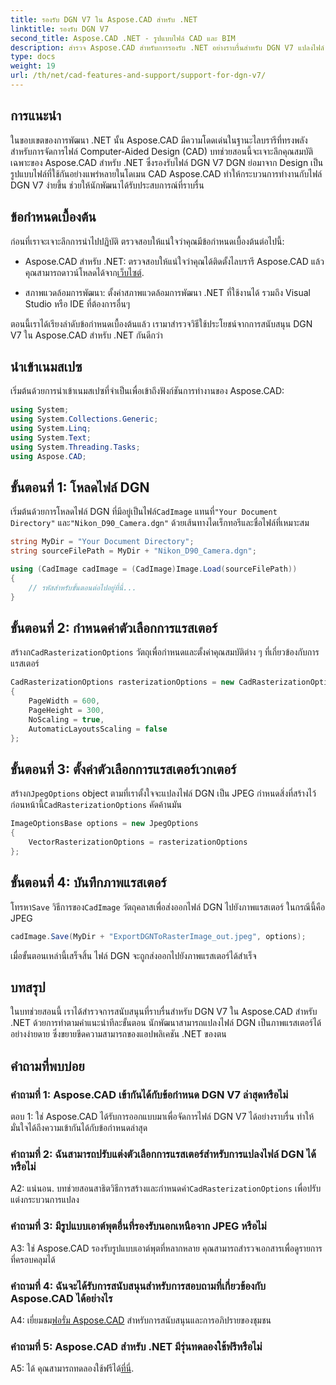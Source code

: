 ```yaml
---
title: รองรับ DGN V7 ใน Aspose.CAD สำหรับ .NET
linktitle: รองรับ DGN V7
second_title: Aspose.CAD .NET - รูปแบบไฟล์ CAD และ BIM
description: สำรวจ Aspose.CAD สำหรับการรองรับ .NET อย่างราบรื่นสำหรับ DGN V7 แปลงไฟล์ DGN เป็นภาพแรสเตอร์ได้อย่างง่ายดายพร้อมคำแนะนำทีละขั้นตอน
type: docs
weight: 19
url: /th/net/cad-features-and-support/support-for-dgn-v7/
---
```

## การแนะนำ

ในขอบเขตของการพัฒนา .NET นั้น Aspose.CAD มีความโดดเด่นในฐานะไลบรารีที่ทรงพลังสำหรับการจัดการไฟล์ Computer-Aided Design (CAD) บทช่วยสอนนี้จะเจาะลึกคุณสมบัติเฉพาะของ Aspose.CAD สำหรับ .NET ซึ่งรองรับไฟล์ DGN V7 DGN ย่อมาจาก Design เป็นรูปแบบไฟล์ที่ใช้กันอย่างแพร่หลายในโดเมน CAD Aspose.CAD ทำให้กระบวนการทำงานกับไฟล์ DGN V7 ง่ายขึ้น ช่วยให้นักพัฒนาได้รับประสบการณ์ที่ราบรื่น

## ข้อกำหนดเบื้องต้น

ก่อนที่เราจะเจาะลึกการนำไปปฏิบัติ ตรวจสอบให้แน่ใจว่าคุณมีข้อกำหนดเบื้องต้นต่อไปนี้:

-  Aspose.CAD สำหรับ .NET: ตรวจสอบให้แน่ใจว่าคุณได้ติดตั้งไลบรารี Aspose.CAD แล้ว คุณสามารถดาวน์โหลดได้จาก[เว็บไซต์](https://releases.aspose.com/cad/net/).

- สภาพแวดล้อมการพัฒนา: ตั้งค่าสภาพแวดล้อมการพัฒนา .NET ที่ใช้งานได้ รวมถึง Visual Studio หรือ IDE ที่ต้องการอื่นๆ

ตอนนี้เราได้เรียงลำดับข้อกำหนดเบื้องต้นแล้ว เรามาสำรวจวิธีใช้ประโยชน์จากการสนับสนุน DGN V7 ใน Aspose.CAD สำหรับ .NET กันดีกว่า

## นำเข้าเนมสเปซ

เริ่มต้นด้วยการนำเข้าเนมสเปซที่จำเป็นเพื่อเข้าถึงฟังก์ชันการทำงานของ Aspose.CAD:

```csharp
using System;
using System.Collections.Generic;
using System.Linq;
using System.Text;
using System.Threading.Tasks;
using Aspose.CAD;
```

## ขั้นตอนที่ 1: โหลดไฟล์ DGN

 เริ่มต้นด้วยการโหลดไฟล์ DGN ที่มีอยู่เป็นไฟล์`CadImage` แทนที่`"Your Document Directory"` และ`"Nikon_D90_Camera.dgn"` ด้วยเส้นทางไดเร็กทอรีและชื่อไฟล์ที่เหมาะสม

```csharp
string MyDir = "Your Document Directory";
string sourceFilePath = MyDir + "Nikon_D90_Camera.dgn";

using (CadImage cadImage = (CadImage)Image.Load(sourceFilePath))
{
    // รหัสสำหรับขั้นตอนต่อไปอยู่ที่นี่...
}
```

## ขั้นตอนที่ 2: กำหนดค่าตัวเลือกการแรสเตอร์

 สร้างก`CadRasterizationOptions` วัตถุเพื่อกำหนดและตั้งค่าคุณสมบัติต่าง ๆ ที่เกี่ยวข้องกับการแรสเตอร์

```csharp
CadRasterizationOptions rasterizationOptions = new CadRasterizationOptions
{
    PageWidth = 600,
    PageHeight = 300,
    NoScaling = true,
    AutomaticLayoutsScaling = false
};
```

## ขั้นตอนที่ 3: ตั้งค่าตัวเลือกการแรสเตอร์เวกเตอร์

 สร้างก`JpegOptions` object ตามที่เราตั้งใจจะแปลงไฟล์ DGN เป็น JPEG กำหนดสิ่งที่สร้างไว้ก่อนหน้านี้`CadRasterizationOptions` คัดค้านมัน

```csharp
ImageOptionsBase options = new JpegOptions
{
    VectorRasterizationOptions = rasterizationOptions
};
```

## ขั้นตอนที่ 4: บันทึกภาพแรสเตอร์

 โทรหา`Save` วิธีการของ`CadImage` วัตถุคลาสเพื่อส่งออกไฟล์ DGN ไปยังภาพแรสเตอร์ ในกรณีนี้คือ JPEG

```csharp
cadImage.Save(MyDir + "ExportDGNToRasterImage_out.jpeg", options);
```

เมื่อขั้นตอนเหล่านี้เสร็จสิ้น ไฟล์ DGN จะถูกส่งออกไปยังภาพแรสเตอร์ได้สำเร็จ

## บทสรุป

ในบทช่วยสอนนี้ เราได้สำรวจการสนับสนุนที่ราบรื่นสำหรับ DGN V7 ใน Aspose.CAD สำหรับ .NET ด้วยการทำตามคำแนะนำทีละขั้นตอน นักพัฒนาสามารถแปลงไฟล์ DGN เป็นภาพแรสเตอร์ได้อย่างง่ายดาย ซึ่งขยายขีดความสามารถของแอปพลิเคชัน .NET ของตน

## คำถามที่พบบ่อย

### คำถามที่ 1: Aspose.CAD เข้ากันได้กับข้อกำหนด DGN V7 ล่าสุดหรือไม่

ตอบ 1: ใช่ Aspose.CAD ได้รับการออกแบบมาเพื่อจัดการไฟล์ DGN V7 ได้อย่างราบรื่น ทำให้มั่นใจได้ถึงความเข้ากันได้กับข้อกำหนดล่าสุด

### คำถามที่ 2: ฉันสามารถปรับแต่งตัวเลือกการแรสเตอร์สำหรับการแปลงไฟล์ DGN ได้หรือไม่

 A2: แน่นอน. บทช่วยสอนสาธิตวิธีการสร้างและกำหนดค่า`CadRasterizationOptions` เพื่อปรับแต่งกระบวนการแปลง

### คำถามที่ 3: มีรูปแบบเอาต์พุตอื่นที่รองรับนอกเหนือจาก JPEG หรือไม่

A3: ใช่ Aspose.CAD รองรับรูปแบบเอาต์พุตที่หลากหลาย คุณสามารถสำรวจเอกสารเพื่อดูรายการที่ครอบคลุมได้

### คำถามที่ 4: ฉันจะได้รับการสนับสนุนสำหรับการสอบถามที่เกี่ยวข้องกับ Aspose.CAD ได้อย่างไร

 A4: เยี่ยมชม[ฟอรั่ม Aspose.CAD](https://forum.aspose.com/c/cad/19) สำหรับการสนับสนุนและการอภิปรายของชุมชน

### คำถามที่ 5: Aspose.CAD สำหรับ .NET มีรุ่นทดลองใช้ฟรีหรือไม่

 A5: ได้ คุณสามารถทดลองใช้ฟรีได้[ที่นี่](https://releases.aspose.com/).
